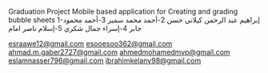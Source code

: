Graduation Project
Mobile based application for Creating and grading bubble sheets
1-إبراهيم عبد الرحمن كيلاني حسن
2-أحمد محمد سمير
3-أحمد محمود جابر
4-إسراء جمال شكري
5-إسلام ناصر امام 

esraawe12@gmail.com
esooesoo362@gmail.com
ahmad.m.gaber2727@gmail.com
ahmedmohamedmvp@gmail.com
eslamnasser796@gmail.com
ibrahimkelany98@gmail.com
